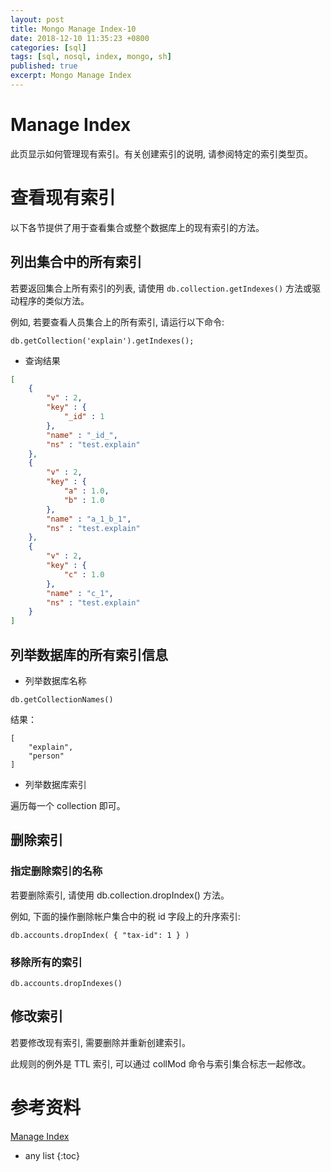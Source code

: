 ```yaml
---
layout: post
title: Mongo Manage Index-10
date: 2018-12-10 11:35:23 +0800
categories: [sql]
tags: [sql, nosql, index, mongo, sh]
published: true
excerpt: Mongo Manage Index
---
```


# Manage Index

此页显示如何管理现有索引。有关创建索引的说明, 请参阅特定的索引类型页。

# 查看现有索引

以下各节提供了用于查看集合或整个数据库上的现有索引的方法。

## 列出集合中的所有索引

若要返回集合上所有索引的列表, 请使用 `db.collection.getIndexes()` 方法或驱动程序的类似方法。

例如, 若要查看人员集合上的所有索引, 请运行以下命令:

```
db.getCollection('explain').getIndexes();
```

- 查询结果

```json
[
    {
        "v" : 2,
        "key" : {
            "_id" : 1
        },
        "name" : "_id_",
        "ns" : "test.explain"
    },
    {
        "v" : 2,
        "key" : {
            "a" : 1.0,
            "b" : 1.0
        },
        "name" : "a_1_b_1",
        "ns" : "test.explain"
    },
    {
        "v" : 2,
        "key" : {
            "c" : 1.0
        },
        "name" : "c_1",
        "ns" : "test.explain"
    }
]
```

## 列举数据库的所有索引信息

- 列举数据库名称

`db.getCollectionNames()`

结果：

```
[
    "explain",
    "person"
]
```

- 列举数据库索引

遍历每一个 collection 即可。

## 删除索引

### 指定删除索引的名称

若要删除索引, 请使用 db.collection.dropIndex() 方法。

例如, 下面的操作删除帐户集合中的税 id 字段上的升序索引:

```
db.accounts.dropIndex( { "tax-id": 1 } )
```

### 移除所有的索引

```
db.accounts.dropIndexes()
```

## 修改索引

若要修改现有索引, 需要删除并重新创建索引。

此规则的例外是 TTL 索引, 可以通过 collMod 命令与索引集合标志一起修改。

# 参考资料

[Manage Index](https://docs.mongodb.com/manual/tutorial/manage-indexes/)

* any list
{:toc}